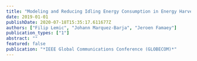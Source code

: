```yaml
---
title: "Modeling and Reducing Idling Energy Consumption in Energy Harvesting Terahertz Nanonetworks"
date: 2019-01-01
publishDate: 2020-07-18T15:35:17.611677Z
authors: ["Filip Lemic", "Johann Marquez-Barja", "Jeroen Famaey"]
publication_types: ["1"]
abstract: ""
featured: false
publication: "*IEEE Global Communications Conference (GLOBECOM)*"
---
```


